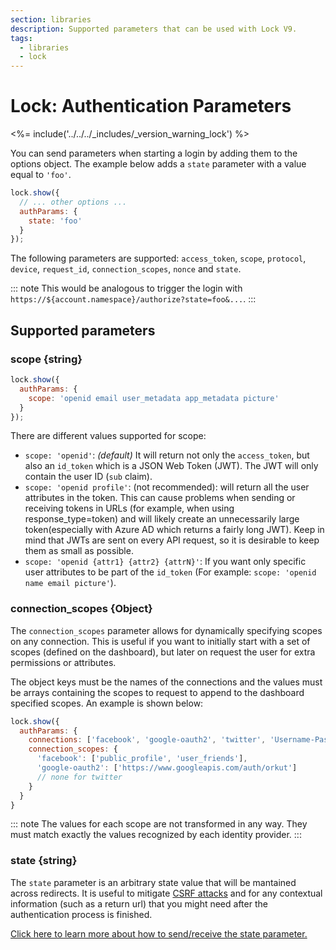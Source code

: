 ```yaml
---
section: libraries
description: Supported parameters that can be used with Lock V9.
tags:
  - libraries
  - lock
---
```

# Lock: Authentication Parameters

<%= include('../../../_includes/_version_warning_lock') %>

You can send parameters when starting a login by adding them to the options object. The example below adds a `state` parameter with a value equal to `'foo'`.

```js
lock.show({
  // ... other options ...
  authParams: {
    state: 'foo'
  }
});
```

The following parameters are supported: `access_token`, `scope`, `protocol`, `device`, `request_id`, `connection_scopes`, `nonce` and `state`.

::: note
This would be analogous to trigger the login with `https://${account.namespace}/authorize?state=foo&...`.
:::

## Supported parameters

### scope {string}

```js
lock.show({
  authParams: {
    scope: 'openid email user_metadata app_metadata picture'
  }
});
```

There are different values supported for scope:

* `scope: 'openid'`: _(default)_ It will return not only the `access_token`, but also an `id_token` which is a JSON Web Token (JWT). The JWT will only contain the user ID (`sub` claim).
* `scope: 'openid profile'`: (not recommended): will return all the user attributes in the token. This can cause problems when sending or receiving tokens in URLs (for example, when using response_type=token) and will likely create an unnecessarily large token(especially with Azure AD which returns a fairly long JWT). Keep in mind that JWTs are sent on every API request, so it is desirable to keep them as small as possible.
* `scope: 'openid {attr1} {attr2} {attrN}'`: If you want only specific user attributes to be part of the `id_token` (For example: `scope: 'openid name email picture'`).

### connection_scopes {Object}

The `connection_scopes` parameter allows for dynamically specifying scopes on any connection. This is useful if you want to initially start with a set of scopes (defined on the dashboard), but later on request the user for extra permissions or attributes.

The object keys must be the names of the connections and the values must be arrays containing the scopes to request to append to the dashboard specified scopes. An example is shown below:

```js
lock.show({
  authParams: {
    connections: ['facebook', 'google-oauth2', 'twitter', 'Username-Password-Authentication', 'fabrikam.com'],
    connection_scopes: {
      'facebook': ['public_profile', 'user_friends'],
      'google-oauth2': ['https://www.googleapis.com/auth/orkut']
      // none for twitter
    }
  }
}
```

::: note
The values for each scope are not transformed in any way. They must match exactly the values recognized by each identity provider.
:::

### state {string}

The `state` parameter is an arbitrary state value that will be mantained across redirects. It is useful to mitigate [CSRF attacks](http://en.wikipedia.org/wiki/Cross-site_request_forgery) and for any contextual information (such as a return url) that you might need after the authentication process is finished.

[Click here to learn more about how to send/receive the state parameter.](/protocols/oauth-state)
